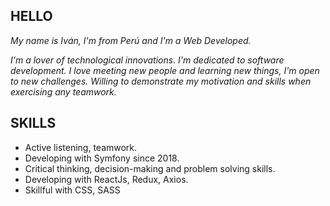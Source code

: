  ## HELLO 

*My name is Iván, I'm from Perú and I'm a Web Developed.*

*I'm a lover of technological innovations. I'm dedicated to software development.*
*I love meeting new people and learning new things, I'm open to new challenges. Willing to demonstrate my motivation and skills when exercising any teamwork.*

 ## SKILLS 

- Active listening, teamwork.
- Developing with Symfony since 2018.
- Critical thinking, decision-making and problem solving skills.
- Developing with ReactJs, Redux, Axios.
- Skillful with CSS, SASS 



